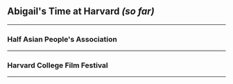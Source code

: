 ## Abigail's Time at Harvard *(so far)*
-------------------------


### Half Asian People's Association
-------------------------


### Harvard College Film Festival
-------------------------
